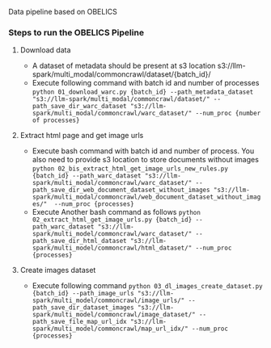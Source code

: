 Data pipeline based on OBELICS

### Steps to run the OBELICS Pipeline

1. Download data
   - A dataset of metadata should be present at s3 location s3://llm-spark/multi_modal/commoncrawl/dataset/{batch_id}/
   - Execute following command with batch id and number of processes ```python 01_download_warc.py {batch_id} --path_metadata_dataset "s3://llm-spark/multi_modal/commoncrawl/dataset/" --path_save_dir_warc_dataset "s3://llm-spark/multi_modal/commoncrawl/warc_dataset/" --num_proc {number of processes}```
  
2. Extract html page and get image urls
   - Execute bash command with batch id and number of process. You also need to provide s3 location to store documents without images ```python 02_bis_extract_html_get_image_urls_new_rules.py {batch_id} --path_warc_dataset "s3://llm-spark/multi_modal/commoncrawl/warc_dataset/" --path_save_dir_web_document_dataset_without_images "s3://llm-spark/multi_modal/commoncrawl/web_document_dataset_without_images/"  --num_proc {processes}```
   - Execute Another bash command as follows ```python 02_extract_html_get_image_urls.py {batch_id} --path_warc_dataset "s3://llm-spark/multi_model/commoncrawl/warc_dataset/" --path_save_dir_html_dataset "s3://llm-spark/multi_model/commoncrawl/html_dataset/" --num_proc {processes}```
  
3. Create images dataset
   - Execute following command ```python 03_dl_images_create_dataset.py {batch_id} --path_image_urls "s3://llm-spark/multi_model/commoncrawl/image_urls/" --path_save_dir_dataset_images "s3://llm-spark/multi_model/commoncrawl/image_dataset/" --path_save_file_map_url_idx "s3://llm-spark/multi_model/commoncrawl/map_url_idx/" --num_proc {processes}```
  
   